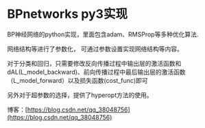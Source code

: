 # BPnetworks py3实现
BP神经网络的python实现，里面包含adam、RMSProp等多种优化算法.

网络结构等进行了参数化， 可通过参数设置实现网络结构等内容。

对于分类和回归，只需要修改反向传播过程中输出层的激活函数和dAL(L_model_backward)、前向传播过程中最后输出层的激活函数（L_model_forward）以及损失函数(cost_func)即可

另外对于超参数的选择，提供了hyperopt方法的使用。

博客：[https://blog.csdn.net/qq_38048756](https://blog.csdn.net/qq_38048756)
